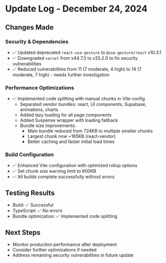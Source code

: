 # Update Log - December 24, 2024

## Changes Made

### Security & Dependencies
- ✅ Updated deprecated `react-use-gesture` to `@use-gesture/react` v10.3.1
- ✅ Downgraded `vercel` from v44.7.3 to v25.2.0 to fix security vulnerabilities
- ✅ Reduced vulnerabilities from 11 (7 moderate, 4 high) to 14 (7 moderate, 7 high) - needs further investigation

### Performance Optimizations
- ✅ Implemented code splitting with manual chunks in Vite config
  - Separated vendor bundles: react, UI components, Supabase, animations, charts
  - Added lazy loading for all page components
  - Added Suspense wrapper with loading fallback
  - Bundle size improvements:
    - Main bundle reduced from 724KB to multiple smaller chunks
    - Largest chunk now ~165KB (react-vendor)
    - Better caching and faster initial load times

### Build Configuration
- ✅ Enhanced Vite configuration with optimized rollup options
- ✅ Set chunk size warning limit to 600KB
- ✅ All builds complete successfully without errors

## Testing Results
- Build: ✅ Successful
- TypeScript: ✅ No errors
- Bundle optimization: ✅ Implemented code splitting

## Next Steps
- Monitor production performance after deployment
- Consider further optimizations if needed
- Address remaining security vulnerabilities in future update